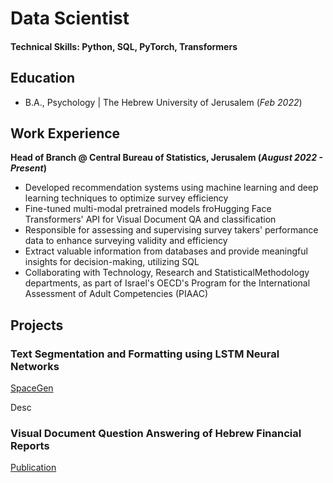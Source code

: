 # Data Scientist

#### Technical Skills: Python, SQL, PyTorch, Transformers

## Education	        		
- B.A., Psychology | The Hebrew University of Jerusalem (_Feb 2022_)

## Work Experience
**Head of Branch @ Central Bureau of Statistics, Jerusalem (_August 2022 - Present_)**
- Developed recommendation systems using machine learning and deep learning techniques to optimize survey efficiency
- Fine-tuned multi-modal pretrained models froHugging Face Transformers' API for Visual Document QA and classification
- Responsible for assessing and supervising survey takers' performance data to enhance surveying validity and efficiency
- Extract valuable information from databases and provide meaningful insights for decision-making, utilizing SQL
- Collaborating with Technology, Research and StatisticalMethodology departments, as part of Israel's OECD's Program for the International Assessment of Adult Competencies (PIAAC)

## Projects
### Text Segmentation and Formatting using LSTM Neural Networks
[SpaceGen](https://huggingface.co/spaces/asafd60/SpaceGen?logs=container)

Desc

### Visual Document Question Answering of Hebrew Financial Reports
[Publication](link)
